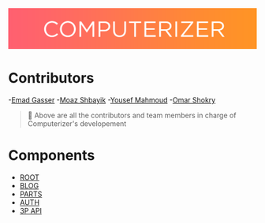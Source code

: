 <img src='https://github.com/Computerizer/META/blob/main/wide.png' width='1200'>

# Contributors 
-[Emad Gasser](https://www.linkedin.com/in/emad-gasser/) 
-[Moaz Shbayik](https://www.linkedin.com/in/moaz-abdelaziz-7a8461236/) 
-[Yousef Mahmoud](https://www.linkedin.com/in/yousef-mahmoud-958067240/) 
-[Omar Shokry](https://www.linkedin.com/in/omar-eid-7b2254240/) 
  
> 👤 Above are all the contributors and team members in charge of Computerizer's developement


# Components
- <a href='https://github.com/Computerizer/BACKEND/tree/main/Computerizer/Computerizer'> ROOT </a>  
- <a href='https://github.com/Computerizer/BACKEND/tree/main/Computerizer/Blog'> BLOG </a>  
- <a href='https://github.com/Computerizer/BACKEND/tree/main/Computerizer/Parts'> PARTS </a>  
- <a href='https://github.com/Computerizer/BACKEND/tree/main/Computerizer/Oauth'> AUTH </a>  
- <a href='https://github.com/Computerizer/BACKEND/tree/main/Computerizer/TPA'> 3P API </a>  
